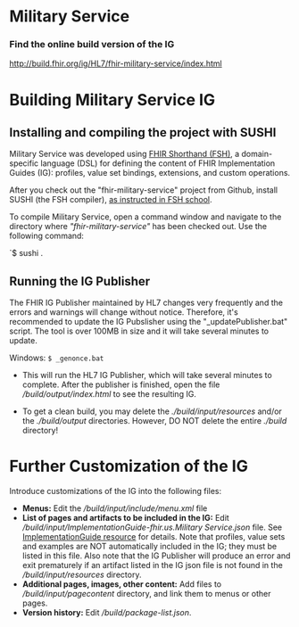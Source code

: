# Military Service 

### Find the online build version of the IG

http://build.fhir.org/ig/HL7/fhir-military-service/index.html


# Building Military Service IG

## Installing and compiling the project with SUSHI

Military Service was developed using [FHIR Shorthand (FSH)](http://build.fhir.org/ig/HL7/fhir-shorthand/), a domain-specific language (DSL) for defining the content of FHIR Implementation Guides (IG): profiles, value set bindings, extensions, and custom operations.

After you check out the "fhir-military-service" project from Github, install SUSHI (the FSH compiler), [as instructed in FSH school](https://fshschool.org/quickstart/). 

To compile Military Service, open a command window and navigate to the directory where *"fhir-military-service"* has been checked out. 
Use the following command:

`$ sushi .

## Running the IG Publisher
The FHIR IG Publisher maintained by HL7 changes very frequently and the errors and warnings will change without notice.
Therefore, it's recommended to update the IG Pubslisher using the "_updatePublisher.bat" script. 
The tool is over 100MB in size and it will take several minutes to update. 

Windows:   `$ _genonce.bat`


* This will run the HL7 IG Publisher, which will take several minutes to complete. After the publisher is finished, open the file _/build/output/index.html_ to see the resulting IG.

* To get a clean build, you may delete the _./build/input/resources_ and/or the _./build/output_ directories. However, DO NOT delete the entire _./build_ directory!


# Further Customization of the IG

Introduce customizations of the IG into the following files:

* **Menus:** Edit the _/build/input/include/menu.xml_ file
* **List of pages and artifacts to be included in the IG:** Edit _/build/input/ImplementationGuide-fhir.us.Military Service.json_ file. See [ImplementationGuide resource](https://www.hl7.org/fhir/implementationguide.html) for details. Note that profiles, value sets and examples are NOT automatically included in the IG; they must be listed in this file. Also note that the IG Publisher will produce an error and exit prematurely if an artifact listed in the IG json file is not found in the _/build/input/resources_ directory.
* **Additional pages, images, other content:** Add files to _/build/input/pagecontent_ directory, and link them to menus or other pages.
* **Version history:** Edit _/build/package-list.json_.

